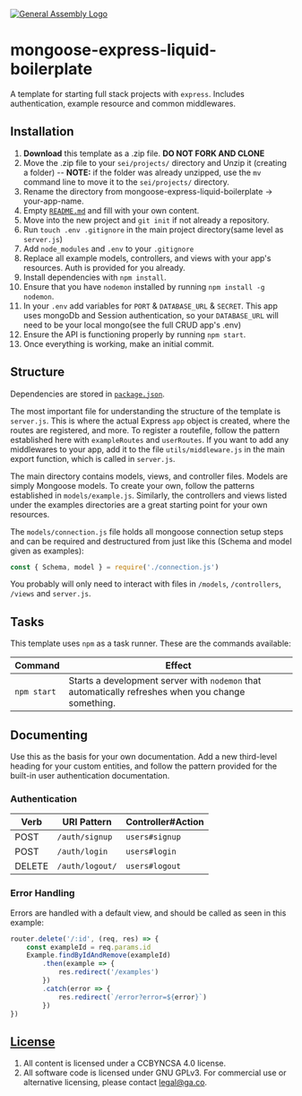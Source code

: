 [![General Assembly Logo](https://camo.githubusercontent.com/1a91b05b8f4d44b5bbfb83abac2b0996d8e26c92/687474703a2f2f692e696d6775722e636f6d2f6b6538555354712e706e67)](https://generalassemb.ly/education/web-development-immersive)

# mongoose-express-liquid-boilerplate

A template for starting full stack projects with `express`. Includes
authentication, example resource and common middlewares.

## Installation

1. **Download** this template as a .zip file. **DO NOT FORK AND CLONE**
2. Move the .zip file to your `sei/projects/` directory and Unzip it (creating a
   folder) -- **NOTE:** if the folder was already unzipped, use the `mv` command
   line to move it to the `sei/projects/` directory.
3. Rename the directory from mongoose-express-liquid-boilerplate -> your-app-name.
4. Empty [`README.md`](README.md) and fill with your own content.
5. Move into the new project and `git init` if not already a repository.
6. Run `touch .env .gitignore` in the main project directory(same level as `server.js`)
7. Add `node_modules` and `.env` to your `.gitignore`
8. Replace all example models, controllers, and views with your app's resources. Auth is provided for you already.
9. Install dependencies with `npm install`.
10. Ensure that you have `nodemon` installed by running `npm install -g nodemon`.
11. In your `.env` add variables for `PORT` & `DATABASE_URL` & `SECRET`. This app uses mongoDb and Session authentication, so your `DATABASE_URL` will need to be your local mongo(see the full CRUD app's .env)
12. Ensure the API is functioning properly by running `npm start`.
13. Once everything is working, make an initial commit.

## Structure

Dependencies are stored in [`package.json`](package.json).

The most important file for understanding the structure of the template is
`server.js`. This is where the actual Express `app` object is created, where
the routes are registered, and more. To register a routefile,
follow the pattern established here with `exampleRoutes` and `userRoutes`. If
you want to add any middlewares to your app, add it to the file `utils/middleware.js` in the main export function, which is called in `server.js`.

The main directory contains models, views, and controller files. Models are simply Mongoose
models. To create your own, follow the patterns established in
`models/example.js`. Similarly, the controllers and views listed under the examples directories are a great starting point for your own resources.

The `models/connection.js` file holds all mongoose connection setup steps and can be required and destructured from just like this (Schema and model given as examples):
```js
const { Schema, model } = require('./connection.js')
```


You probably will only need to interact with files in `/models`, `/controllers`, `/views` and `server.js`.

## Tasks

This template uses `npm` as a task runner. 
These are the commands available:

| Command                | Effect                                                                                                      |
|------------------------|-------------------------------------------------------------------------------------------------------------|
| `npm start`       | Starts a development server with `nodemon` that automatically refreshes when you change something.                                                                                         |

## Documenting

Use this as the basis for your own documentation. Add a new third-level heading for your custom entities, and follow the pattern provided for the built-in user authentication documentation.


### Authentication

| Verb   | URI Pattern            | Controller#Action |
|--------|------------------------|-------------------|
| POST   | `/auth/signup`             | `users#signup`    |
| POST   | `/auth/login`             | `users#login`    |
| DELETE | `/auth/logout/`        | `users#logout`   |

### Error Handling

Errors are handled with a default view, and should be called as seen in this example:
```js
router.delete('/:id', (req, res) => {
	const exampleId = req.params.id
	Example.findByIdAndRemove(exampleId)
		.then(example => {
			res.redirect('/examples')
		})
		.catch(error => {
			res.redirect(`/error?error=${error}`)
		})
})
```



## [License](LICENSE)

1. All content is licensed under a CC­BY­NC­SA 4.0 license.
1. All software code is licensed under GNU GPLv3. For commercial use or
    alternative licensing, please contact legal@ga.co.
